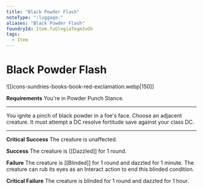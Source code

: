 ```yaml
---
title: "Black Powder Flash"
noteType: ":luggage:"
aliases: "Black Powder Flash"
foundryId: Item.fuGlegiaTegm3vOh
tags:
  - Item
---
```


# Black Powder Flash
![[icons-sundries-books-book-red-exclamation.webp|150]]

**Requirements** You're in Powder Punch Stance.

* * *

You ignite a pinch of black powder in a foe's face. Choose an adjacent creature. It must attempt a DC resolve fortitude save against your class DC.

* * *

**Critical Success** The creature is unaffected.

**Success** The creature is [[Dazzled]] for 1 round.

**Failure** The creature is [[Blinded]] for 1 round and dazzled for 1 minute. The creature can rub its eyes as an Interact action to end this blinded condition.

**Critical Failure** The creature is blinded for 1 round and dazzled for 1 hour.
